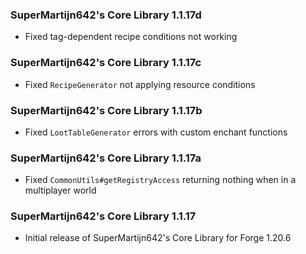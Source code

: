 ### SuperMartijn642's Core Library 1.1.17d
- Fixed tag-dependent recipe conditions not working

### SuperMartijn642's Core Library 1.1.17c
- Fixed `RecipeGenerator` not applying resource conditions

### SuperMartijn642's Core Library 1.1.17b
- Fixed `LootTableGenerator` errors with custom enchant functions

### SuperMartijn642's Core Library 1.1.17a
- Fixed `CommonUtils#getRegistryAccess` returning nothing when in a multiplayer world

### SuperMartijn642's Core Library 1.1.17
- Initial release of SuperMartijn642's Core Library for Forge 1.20.6
